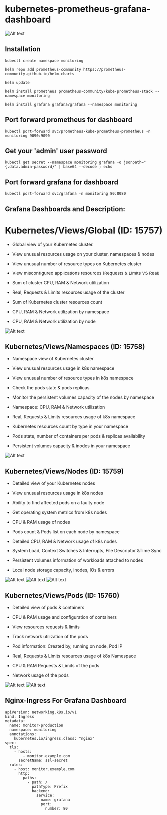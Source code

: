 # kubernetes-prometheus-grafana-dashboard
![Alt text](kubernetes-grafana-dashboards-logo.png?raw=true "kubernetes-grafana-dashboards-logo")

## Installation

```terminal
kubectl create namespace monitoring

helm repo add prometheus-community https://prometheus-community.github.io/helm-charts

helm update

helm install prometheus prometheus-community/kube-prometheus-stack --namespace monitoring

helm install grafana grafana/grafana --namespace monitoring
```

## Port forward prometheus for dashboard

```terminal
kubectl port-forward svc/prometheus-kube-prometheus-prometheus -n monitoring 9090:9090
```
## Get your 'admin' user password

```terminal
kubectl get secret --namespace monitoring grafana -o jsonpath="{.data.admin-password}" | base64 --decode ; echo
```
## Port forward grafana for dashboard

```terminal
kubectl port-forward svc/grafana -n monitoring 80:8080
```

## Grafana Dashboards and Description:
# Kubernetes/Views/Global (ID: 15757)

- Global view of your Kubernetes cluster.
- View unusual resources usage on your cluster, namespaces & nodes
- View unusual number of resource types on Kubernetes cluster
- View misconfigured applications resources (Requests & Limits VS Real)

- Sum of cluster CPU, RAM & Network utilization
- Real, Requests & Limits resources usage of the cluster
- Sum of Kubernetes cluster resources count 
- CPU, RAM & Network utilization by namespace 
- CPU, RAM & Network utilization by node


![Alt text](k8s-views-global.png?raw=true "k8s-views-global")

## Kubernetes/Views/Namespaces (ID: 15758)

- Namespace view of Kubernetes cluster
- View unusual resources usage in k8s namespace
- View unusual number of resource types in k8s namespace
- Check the pods state & pods replicas
- Monitor the persistent volumes capacity of the nodes by namespace

- Namespace: CPU, RAM & Network utilization
- Real, Requests & Limits resources usage of k8s namespace
- Kubernetes resources count by type in your namespace
- Pods state, number of containers per pods & replicas availability
- Persistent volumes capacity & inodes in your namespace


![Alt text](k8s-views-namespaces.png?raw=true "k8s-views-namespaces")

## Kubernetes/Views/Nodes (ID: 15759)

- Detailed view of your Kubernetes nodes
- View unusual resources usage in k8s nodes
- Ability to find affected pods on a faulty node
- Get operating system metrics from k8s nodes

- CPU & RAM usage of nodes
- Pods count & Pods list on each node by namespace
- Detailed CPU, RAM & Network usage of k8s nodes
- System Load, Context Switches & Interrupts, File Descriptor &Time Sync
- Persistent volumes information of workloads attached to nodes
- Local node storage capacity, inodes, IOs & errors


![Alt text](k8s-views-nodes.png?raw=true "k8s-views-nodes")
![Alt text](k8s-views-nodes-2.png?raw=true "k8s-views-nodes")
![Alt text](k8s-views-nodes-5.png?raw=true "k8s-views-nodes")

## Kubernetes/Views/Pods (ID: 15760)

- Detailed view of pods & containers
- CPU & RAM usage and configuration of containers
- View resources requests & limits
- Track network utilization of the pods

- Pod information: Created by, running on node, Pod IP
- Real, Requests & Limits resources usage of k8s Namespace
- CPU & RAM Requests & Limits of the pods
- Network usage of the pods

![Alt text](k8s-views-pods.png?raw=true "k8s-views-pods")
![Alt text](k8s-views-pods-2.png?raw=true "k8s-views-pods")

## Nginx-Ingress For Grafana Dashboard

```terminal
apiVersion: networking.k8s.io/v1
kind: Ingress
metadata:
  name: monitor-production
  namespace: monitoring
  annotations:
    kubernetes.io/ingress.class: "nginx"
spec:
  tls:
    - hosts:
        - monitor.example.com
      secretName: ssl-secret
  rules:
    - host: monitor.example.com
      http:
        paths:
          - path: /
            pathType: Prefix
            backend:
              service:
                name: grafana
                port:
                  number: 80
```




